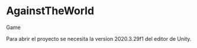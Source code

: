 # AgainstTheWorld
 Game

Para abrir el proyecto se necesita la version 2020.3.29f1 del editor de Unity.
